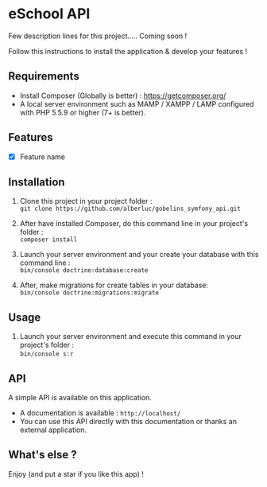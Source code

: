 # eSchool API


Few description lines for this project..... Coming  soon !

Follow this instructions to install the application & develop your features !


## Requirements

- Install Composer (Globally is better) : https://getcomposer.org/
- A local server environment such as MAMP / XAMPP / LAMP configured with PHP 5.5.9 or higher (7+ is better).

## Features

- [x] Feature name

## Installation

1. Clone this project in your project folder : <br>
   `git clone https://github.com/alberluc/gobelins_symfony_api.git`

2. After have installed Composer, do this command line in your project's folder : <br>
`composer install`

3. Launch your server environment and your create your database with this command line : <br>
`bin/console doctrine:database:create`

4. After, make migrations for create tables in your database: <br>
`bin/console doctrine:migrations:migrate`

## Usage

1. Launch your server environment and execute this command in your project's folder : <br>
`bin/console s:r`


## API

A simple API is available on this application.

- A documentation is available : `http://localhost/`
- You can use this API directly with this documentation or thanks an external application.


## What's else ?

Enjoy (and put a star if you like this app) !
